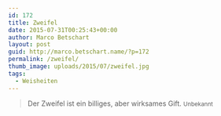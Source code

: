 ```yaml
---
id: 172
title: Zweifel
date: 2015-07-31T00:25:43+00:00
author: Marco Betschart
layout: post
guid: http://marco.betschart.name/?p=172
permalink: /zweifel/
thumb_image: uploads/2015/07/zweifel.jpg
tags:
  - Weisheiten
---
```

> Der Zweifel ist ein billiges, aber wirksames Gift. <small>Unbekannt</small>